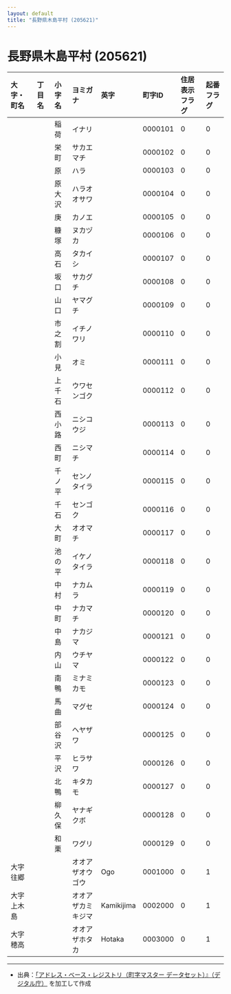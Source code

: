 ```yaml
---
layout: default
title: "長野県木島平村 (205621)"
---
```


# 長野県木島平村 (205621)

| 大字・町名 | 丁目名 | 小字名 | ヨミガナ | 英字 | 町字ID | 住居表示フラグ | 起番フラグ |
|:---|:---|:---|:---|:---|:---|:---|:---|
|  |  | 稲荷 | イナリ |  | 0000101 | 0 | 0 |
|  |  | 栄町 | サカエマチ |  | 0000102 | 0 | 0 |
|  |  | 原 | ハラ |  | 0000103 | 0 | 0 |
|  |  | 原大沢 | ハラオオサワ |  | 0000104 | 0 | 0 |
|  |  | 庚 | カノエ |  | 0000105 | 0 | 0 |
|  |  | 糠塚 | ヌカヅカ |  | 0000106 | 0 | 0 |
|  |  | 高石 | タカイシ |  | 0000107 | 0 | 0 |
|  |  | 坂口 | サカグチ |  | 0000108 | 0 | 0 |
|  |  | 山口 | ヤマグチ |  | 0000109 | 0 | 0 |
|  |  | 市之割 | イチノワリ |  | 0000110 | 0 | 0 |
|  |  | 小見 | オミ |  | 0000111 | 0 | 0 |
|  |  | 上千石 | ウワセンゴク |  | 0000112 | 0 | 0 |
|  |  | 西小路 | ニシコウジ |  | 0000113 | 0 | 0 |
|  |  | 西町 | ニシマチ |  | 0000114 | 0 | 0 |
|  |  | 千ノ平 | センノタイラ |  | 0000115 | 0 | 0 |
|  |  | 千石 | センゴク |  | 0000116 | 0 | 0 |
|  |  | 大町 | オオマチ |  | 0000117 | 0 | 0 |
|  |  | 池の平 | イケノタイラ |  | 0000118 | 0 | 0 |
|  |  | 中村 | ナカムラ |  | 0000119 | 0 | 0 |
|  |  | 中町 | ナカマチ |  | 0000120 | 0 | 0 |
|  |  | 中島 | ナカジマ |  | 0000121 | 0 | 0 |
|  |  | 内山 | ウチヤマ |  | 0000122 | 0 | 0 |
|  |  | 南鴨 | ミナミカモ |  | 0000123 | 0 | 0 |
|  |  | 馬曲 | マグセ |  | 0000124 | 0 | 0 |
|  |  | 部谷沢 | ヘヤザワ |  | 0000125 | 0 | 0 |
|  |  | 平沢 | ヒラサワ |  | 0000126 | 0 | 0 |
|  |  | 北鴨 | キタカモ |  | 0000127 | 0 | 0 |
|  |  | 柳久保 | ヤナギクボ |  | 0000128 | 0 | 0 |
|  |  | 和栗 | ワグリ |  | 0000129 | 0 | 0 |
| 大字往郷 |  |  | オオアザオウゴウ | Ogo | 0001000 | 0 | 1 |
| 大字上木島 |  |  | オオアザカミキジマ | Kamikijima | 0002000 | 0 | 1 |
| 大字穂高 |  |  | オオアザホタカ | Hotaka | 0003000 | 0 | 1 |

---

- 出典：[「アドレス・ベース・レジストリ（町字マスター データセット）』（デジタル庁）](https://www.digital.go.jp/policies/base_registry_address/) を加工して作成